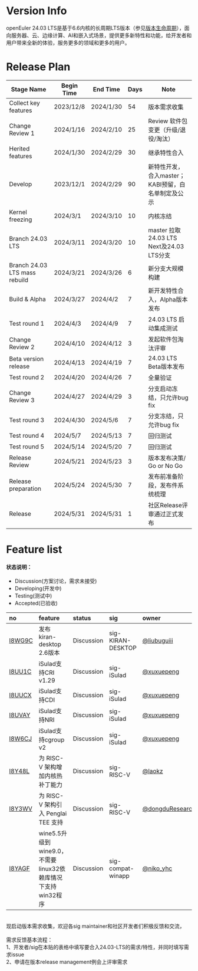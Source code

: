 # Version Info

openEuler 24.03 LTS是基于6.6内核的长周期LTS版本（参见[版本生命周期](https://www.openeuler.org/zh/other/lifecycle/)），面向服务器、云、边缘计算、AI和嵌入式场景，提供更多新特性和功能，给开发者和用户带来全新的体验，服务更多的领域和更多的用户。<br />

# Release Plan

| Stage Name                    | Begin Time | End Time  | Days | Note                                               |
| ----------------------------- | ---------- | --------- | ---- | -------------------------------------------------- |
| Collect key features          | 2023/12/8  | 2024/1/30 | 54   | 版本需求收集                                       |
| Change Review 1               | 2024/1/16  | 2024/2/10 | 25   | Review 软件包变更（升级/退役/淘汰）                |
| Herited features              | 2024/1/30  | 2024/2/29 | 30   | 继承特性合入                                       |
| Develop                       | 2023/12/1  | 2024/2/29 | 90   | 新特性开发，合入master；KABI预留，白名单制定及公示 |
| Kernel freezing               | 2024/3/1   | 2024/3/10 | 10   | 内核冻结                                           |
| Branch 24.03 LTS              | 2024/3/11  | 2024/3/20 | 10   | master 拉取24.03 LTS Next及24.03 LTS分支           |
| Branch 24.03 LTS mass rebuild | 2024/3/21  | 2024/3/26 | 6    | 新分支大规模构建                                   |
| Build & Alpha                 | 2024/3/27  | 2024/4/2  | 7    | 新开发特性合入，Alpha版本发布                      |
| Test round 1                  | 2024/4/3   | 2024/4/9  | 7    | 24.03 LTS 启动集成测试                             |
| Change Review 2               | 2024/4/10  | 2024/4/12 | 3    | 发起软件包淘汰评审                                 |
| Beta version release          | 2024/4/13  | 2024/4/19 | 7    | 24.03 LTS Beta版本发布                             |
| Test round 2                  | 2024/4/20  | 2024/4/26 | 7    | 全量验证                                           |
| Change Review 3               | 2024/4/27  | 2024/4/29 | 3    | 分支启动冻结，只允许bug fix                        |
| Test round 3                  | 2024/4/30  | 2024/5/6  | 7    | 分支冻结，只允许bug fix                            |
| Test round 4                  | 2024/5/7   | 2024/5/13 | 7    | 回归测试                                           |
| Test round 5                  | 2024/5/14  | 2024/5/20 | 7    | 回归测试                                           |
| Release Review                | 2024/5/21  | 2024/5/23 | 3    | 版本发布决策/ Go or No Go                          |
| Release preparation           | 2024/5/24  | 2024/5/30 | 7    | 发布前准备阶段，发布件系统梳理                     |
| Release                       | 2024/5/31  | 2024/5/31 | 1    | 社区Release评审通过正式发布                        |



# Feature list

#### 状态说明：

- Discussion(方案讨论，需求未接受)
- Developing(开发中)
- Testing(测试中)
- Accepted(已验收)

| no   | feature | status | sig  | owner |
| :--- | :------ | :----- | :--- | :---- |
|[I8WG9C](https://gitee.com/openeuler/release-management/issues/I8WG9C) | 发布kiran-desktop 2.6版本 | Discussion | sig-KIRAN-DESKTOP | [@liubuguiii](https://gitee.com/liubuguiii) |
|[I8UU1C](https://gitee.com/openeuler/release-management/issues/I8UU1C)|iSulad支持CRI v1.29|Discussion|sig-iSulad|[@xuxuepeng](https://gitee.com/xuxuepeng)|
|[I8UUCX](https://gitee.com/openeuler/release-management/issues/I8UUCX)|iSulad支持CDI|Discussion|sig-iSulad|[@xuxuepeng](https://gitee.com/xuxuepeng)|
|[I8UVAY](https://gitee.com/openeuler/release-management/issues/I8UVAY)|iSulad支持NRI|Discussion|sig-iSulad|[@xuxuepeng](https://gitee.com/xuxuepeng)|
|[I8W6CJ](https://gitee.com/openeuler/release-management/issues/I8W6CJ)|iSulad支持cgroup v2|Discussion|sig-iSulad|[@xuxuepeng](https://gitee.com/xuxuepeng)|
|[I8Y48L](https://gitee.com/openeuler/release-management/issues/I8Y48L)|为 RISC-V 架构增加内核热补丁能力|Discussion|sig-RISC-V|[@laokz](https://gitee.com/laokz)|
|[I8Y3WV](https://gitee.com/openeuler/release-management/issues/I8Y3WV)|为 RISC-V 架构引入 Penglai TEE 支持|Discussion|sig-RISC-V|[@dongduResearcher](https://gitee.com/dongduResearcher)|
|[I8YAGF](https://gitee.com/openeuler/release-management/issues/I8YAGF)|wine5.5升级到wine9.0，不需要linux32依赖库情况下支持win32程序|Discussion|sig-compat-winapp|[@niko_yhc](https://gitee.com/niko_yhc)|

<br />
现启动版本需求收集，欢迎各sig maintainer和社区开发者们积极反馈和交流，<br />
<br />
需求反馈基本流程： <br />
1、开发者/sig在本贴的表格中填写要合入24.03-LTS的需求/特性，并同时填写需求issue <br />
2、申请在版本release management例会上评审需求 
<br /><br />